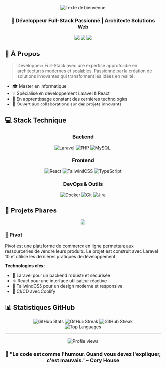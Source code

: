 <div align="center">
  <img src="https://readme-typing-svg.demolab.com?font=Fira+Code&size=32&duration=2800&pause=2000&color=A9FEF7&center=true&vCenter=true&width=940&lines=👋+Salut%2C+je+suis+Guillaume+LECOMTE+!" alt="Texte de bienvenue" />
</div>

<h3 align="center">🚀 Développeur Full-Stack Passionné | Architecte Solutions Web</h3>

<p align="center">
  <a href="mailto:guillaume.lecomte.pro@gmail.com"><img src="https://img.shields.io/badge/Email-guillaume.lecomte.pro%40gmail.com-blue?style=flat-square&logo=gmail"></a>
  <a href="https://www.linkedin.com/in/guillaumelecomte-pro"><img src="https://img.shields.io/badge/LinkedIn-Guillaume_Lecomte-blue?style=flat-square&logo=linkedin"></a>
  <a href="https://discord.com/users/Ykonox"><img src="https://img.shields.io/badge/Discord-Ykonox-7289DA?style=flat-square&logo=discord"></a>
</p>

## 🎯 À Propos

> Développeur Full-Stack avec une expertise approfondie en architectures modernes et scalables. Passionné par la création de solutions innovantes qui transforment les idées en réalité.

- 🎓 Master en Informatique
- 💡 Spécialisé en développement Laravel & React
- 🌱 En apprentissage constant des dernières technologies
- 🤝 Ouvert aux collaborations sur des projets innovants

## 💻 Stack Technique

<div align="center">

### Backend
![Laravel](https://img.shields.io/badge/Laravel-FF2D20?style=for-the-badge&logo=laravel&logoColor=white)
![PHP](https://img.shields.io/badge/PHP-777BB4?style=for-the-badge&logo=php&logoColor=white)
![MySQL](https://img.shields.io/badge/MySQL-4479A1?style=for-the-badge&logo=mysql&logoColor=white).

### Frontend
![React](https://img.shields.io/badge/React-20232A?style=for-the-badge&logo=react&logoColor=61DAFB)
![TailwindCSS](https://img.shields.io/badge/Tailwind_CSS-38B2AC?style=for-the-badge&logo=tailwind-css&logoColor=white)
![TypeScript](https://img.shields.io/badge/TypeScript-007ACC?style=for-the-badge&logo=typescript&logoColor=white)

### DevOps & Outils
![Docker](https://img.shields.io/badge/Docker-2496ED?style=for-the-badge&logo=docker&logoColor=white)
![Git](https://img.shields.io/badge/Git-F05032?style=for-the-badge&logo=git&logoColor=white)
![Jira](https://img.shields.io/badge/Jira-0052CC?style=for-the-badge&logo=Jira&logoColor=white)

</div>

## 🚀 Projets Phares

<div align="center">
  <a href="LIEN_GITHUB_PIVOT">
    <img src="https://github-readme-stats.vercel.app/api/pin/?username=GuillaumeLecomte1&repo=MDSU-PIVOT&theme=tokyonight" />
  </a>
</div>

### 🌟 Pivot
Pivot est une plateforme de commerce en ligne permettant aux ressourceries de vendre leurs produits. Le projet est construit avec Laravel 10 et utilise les dernières pratiques de développement.

**Technologies clés :**
- 🔧 Laravel pour un backend robuste et sécurisée
- ⚛️ React pour une interface utilisateur réactive
- 🎨 TailwindCSS pour un design moderne et responsive
- 🔄 CI/CD avec Coolify

## 📊 Statistiques GitHub

<div align="center">
  <img src="https://github-readme-stats.vercel.app/api?username=GuillaumeLecomte1&show_icons=true&theme=tokyonight" alt="GitHub Stats" />
  <img src="https://github-readme-streak-stats.herokuapp.com/?user=GuillaumeLecomte1&theme=tokyonight" alt="GitHub Streak" />
  <img src="https://streak-stats.demolab.com/?user=GuillaumeLecomte1&theme=tokyonight" alt="GitHub Streak" />
</div>

<div align="center">
  <img src="https://github-readme-stats.vercel.app/api/top-langs/?username=GuillaumeLecomte1&layout=compact&theme=tokyonight" alt="Top Languages" />
</div>

---

<div align="center">
  <img src="https://komarev.com/ghpvc/?username=GuillaumeLecomte1&color=blueviolet" alt="Profile views" />
</div>

<div align="center">
  
  ### 💭 "Le code est comme l'humour. Quand vous devez l'expliquer, c'est mauvais." – Cory House

</div>
